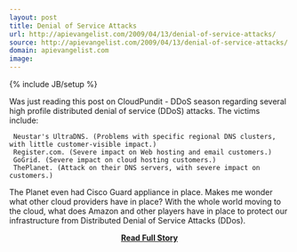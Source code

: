```yaml
---
layout: post
title: Denial of Service Attacks
url: http://apievangelist.com/2009/04/13/denial-of-service-attacks/
source: http://apievangelist.com/2009/04/13/denial-of-service-attacks/
domain: apievangelist.com
image: 
---
```

{% include JB/setup %}<p>Was just reading this post on CloudPundit - DDoS season regarding several high profile distributed denial of service (DDoS) attacks.
The victims include:

	 Neustar's UltraDNS. (Problems with specific regional DNS clusters, with little customer-visible impact.)
	 Register.com. (Severe impact on Web hosting and email customers.)
	 GoGrid. (Severe impact on cloud hosting customers.)
	 ThePlanet. (Attack on their DNS servers, with severe impact on customers.)

The Planet even had Cisco Guard appliance in place.
Makes me wonder what other cloud providers have in place?   With the whole world moving to the cloud, what does Amazon and other players have in place to protect our infrastructure from Distributed Denial of Service Attacks (DDos).
</p>
<center><p><a href="http://apievangelist.com/2009/04/13/denial-of-service-attacks/" style='padding:25px; font-sze:18px; font-weight: bold;'>Read Full Story</a></p></center>
